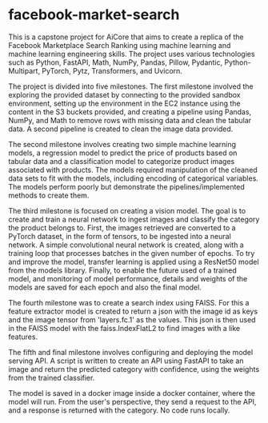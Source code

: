 # facebook-market-search
This is a capstone project for AiCore that aims to create a replica of the Facebook Marketplace Search Ranking using machine learning and machine learning engineering skills. The project uses various technologies such as Python, FastAPI, Math, NumPy, Pandas, Pillow, Pydantic, Python-Multipart, PyTorch, Pytz, Transformers, and Uvicorn.

The project is divided into five milestones. The first milestone involved the exploring the provided dataset by connecting to the provided sandbox environment, setting up the environment in the EC2 instance using the content in the S3 buckets provided, and creating a pipeline using Pandas, NumPy, and Math to remove rows with missing data and clean the tabular data. A second pipeline is created to clean the image data provided.

The second milestone involves creating two simple machine learning models, a regression model to predict the price of products based on tabular data and a classification model to categorize product images associated with products. The models required manipulation of the cleaned data sets to fit with the models, including encoding of categorical variables. The models perform poorly but demonstrate the pipelines/implemented methods to create them.

The third milestone is focused on creating a vision model. The goal is to create and train a neural network to ingest images and classify the category the product belongs to. First, the images retrieved are converted to a PyTorch dataset, in the form of tensors, to be ingested into a neural network. A simple convolutional neural network is created, along with a training loop that processes batches in the given number of epochs. To try and improve the model, transfer learning is applied using a ResNet50 model from the models library. Finally, to enable the future used of a trained model, and monitoring of model performance, details and weights of the models are saved for each epoch and also the final model.

The fourth milestone was to create a search index using FAISS. For this a feature extractor model is created to return a json with the image id as keys and the image tensor from 'layers.fc.1' as the values. This json is then used in the FAISS model with the faiss.IndexFlatL2 to find images with a like features.  

The fifth and final milestone involves configuring and deploying the model serving API. A script is written to create an API using FastAPI to take an image and return the predicted category with confidence, using the weights from the trained classifier. 

 The model is saved in a docker image inside a docker container, where the model will run. From the user's perspective, they send a request to the API, and a response is returned with the category. No code runs locally.